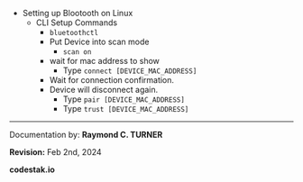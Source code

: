 * Setting up Blootooth on Linux
  * CLI Setup Commands
      * `bluetoothctl`
    * Put Device into scan mode
      * `scan on`
    * wait for mac address to show
      * Type `connect [DEVICE_MAC_ADDRESS]`
    * Wait for connection confirmation.
    * Device will disconnect again.
      * Type `pair [DEVICE_MAC_ADDRESS]`
      * Type `trust [DEVICE_MAC_ADDRESS]`


---

Documentation by: **Raymond C. TURNER**

**Revision:** Feb 2nd, 2024

**codestak.io**
